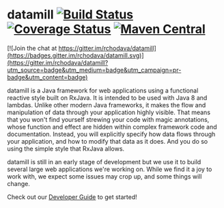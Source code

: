 # datamill [![Build Status](https://travis-ci.org/rchodava/datamill.svg?branch=master)](https://travis-ci.org/rchodava/datamill) [![Coverage Status](https://coveralls.io/repos/rchodava/datamill/badge.svg?branch=master&service=github)](https://coveralls.io/github/rchodava/datamill?branch=master) [![Maven Central](https://maven-badges.herokuapp.com/maven-central/foundation.stack.datamill/datamill/badge.svg)](https://maven-badges.herokuapp.com/maven-central/foundation.stack.datamill/datamill)

[![Join the chat at https://gitter.im/rchodava/datamill](https://badges.gitter.im/rchodava/datamill.svg)](https://gitter.im/rchodava/datamill?utm_source=badge&utm_medium=badge&utm_campaign=pr-badge&utm_content=badge)

datamill is a Java framework for web applications using a functional reactive style built on RxJava. It is intended to
be used with Java 8 and lambdas. Unlike other modern Java frameworks, it makes the flow and manipulation of data through
your application highly visible. That means that you won't find yourself strewing your code with magic annotations,
whose function and effect are hidden within complex framework code and documentation. Instead, you will explicitly
specify how data flows through your application, and how to modify that data as it does. And you do so using the simple
style that RxJava allows.

datamill is still in an early stage of development but we use it to build several large web applications we're working on. While we find it a joy to work with, we expect some issues may crop up, and some things will change.

Check out our [Developer Guide](https://github.com/rchodava/datamill/wiki/Developer-Guide) to get started!
